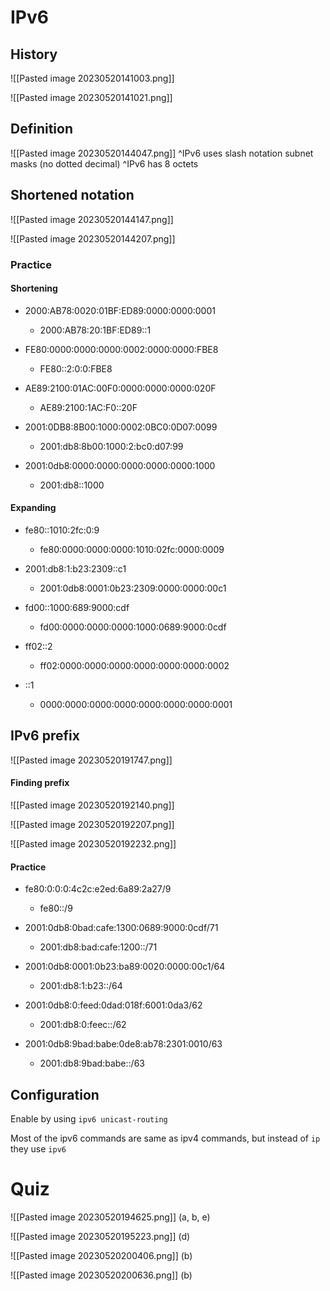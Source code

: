 
# IPv6


## History

![[Pasted image 20230520141003.png]]

![[Pasted image 20230520141021.png]]



## Definition

![[Pasted image 20230520144047.png]]
^IPv6 uses slash notation subnet masks (no dotted decimal)
^IPv6 has 8 octets


## Shortened notation

![[Pasted image 20230520144147.png]]

![[Pasted image 20230520144207.png]]

### Practice

#### Shortening

- 2000:AB78:0020:01BF:ED89:0000:0000:0001
	- 2000:AB78:20:1BF:ED89::1

- FE80:0000:0000:0000:0002:0000:0000:FBE8
	- FE80::2:0:0:FBE8

- AE89:2100:01AC:00F0:0000:0000:0000:020F
	- AE89:2100:1AC:F0::20F

-  2001:0DB8:8B00:1000:0002:0BC0:0D07:0099
	- 2001:db8:8b00:1000:2:bc0:d07:99

- 2001:0db8:0000:0000:0000:0000:0000:1000
	- 2001:db8::1000


#### Expanding

- fe80::1010:2fc:0:9
	- fe80:0000:0000:0000:1010:02fc:0000:0009

- 2001:db8:1:b23:2309::c1
	- 2001:0db8:0001:0b23:2309:0000:0000:00c1

- fd00::1000:689:9000:cdf
	- fd00:0000:0000:0000:1000:0689:9000:0cdf

- ff02::2
	- ff02:0000:0000:0000:0000:0000:0000:0002

- ::1
	- 0000:0000:0000:0000:0000:0000:0000:0001



## IPv6 prefix


![[Pasted image 20230520191747.png]]


#### Finding prefix

![[Pasted image 20230520192140.png]]


![[Pasted image 20230520192207.png]]


![[Pasted image 20230520192232.png]]


#### Practice

- fe80:0:0:0:4c2c:e2ed:6a89:2a27/9
	- fe80::/9

- 2001:0db8:0bad:cafe:1300:0689:9000:0cdf/71
	- 2001:db8:bad:cafe:1200::/71

- 2001:0db8:0001:0b23:ba89:0020:0000:00c1/64
	- 2001:db8:1:b23::/64

- 2001:0db8:0:feed:0dad:018f:6001:0da3/62
	- 2001:db8:0:feec::/62

- 2001:0db8:9bad:babe:0de8:ab78:2301:0010/63
	- 2001:db8:9bad:babe::/63


## Configuration

Enable by using `ipv6 unicast-routing`

Most of the ipv6 commands are same as ipv4 commands, but instead of `ip` they use `ipv6`


# Quiz

![[Pasted image 20230520194625.png]]
(a, b, e)


![[Pasted image 20230520195223.png]]
(d)

![[Pasted image 20230520200406.png]]
(b)


![[Pasted image 20230520200636.png]]
(b)



